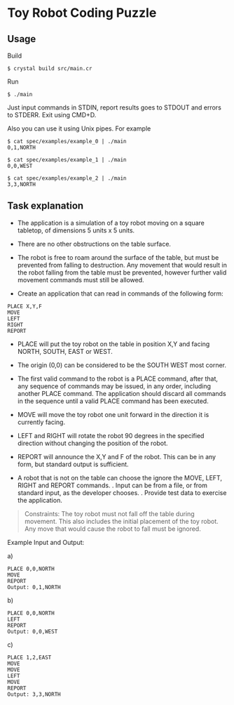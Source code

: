 # Toy Robot Coding Puzzle

## Usage

Build

```
$ crystal build src/main.cr
```

Run

```
$ ./main
```

Just input commands in STDIN, report results goes to STDOUT and errors to STDERR.
Exit using CMD+D.

Also you can use it using Unix pipes. For example

```
$ cat spec/examples/example_0 | ./main
0,1,NORTH

$ cat spec/examples/example_1 | ./main
0,0,WEST

$ cat spec/examples/example_2 | ./main
3,3,NORTH
```

## Task explanation

- The application is a simulation of a toy robot moving on a square tabletop, of dimensions 5 units x 5 units.
- There are no other obstructions on the table surface.
- The robot is free to roam around the surface of the table, but must be prevented from falling to destruction. Any movement
that would result in the robot falling from the table must be prevented, however further valid movement commands must still
be allowed.

- Create an application that can read in commands of the following form:

```
PLACE X,Y,F
MOVE
LEFT
RIGHT
REPORT
```

- PLACE will put the toy robot on the table in position X,Y and facing NORTH, SOUTH, EAST or WEST.
- The origin (0,0) can be considered to be the SOUTH WEST most corner.
- The first valid command to the robot is a PLACE command, after that, any sequence of commands may be issued, in any order, including another PLACE command. The application should discard all commands in the sequence until a valid PLACE command has been executed.
- MOVE will move the toy robot one unit forward in the direction it is currently facing.
- LEFT and RIGHT will rotate the robot 90 degrees in the specified direction without changing the position of the robot.
- REPORT will announce the X,Y and F of the robot. This can be in any form, but standard output is sufficient.

- A robot that is not on the table can choose the ignore the MOVE, LEFT, RIGHT and REPORT commands.
. Input can be from a file, or from standard input, as the developer chooses.
. Provide test data to exercise the application.

> Constraints:
> The toy robot must not fall off the table during movement. This also includes the initial placement of the toy robot.
> Any move that would cause the robot to fall must be ignored.

Example Input and Output:

a)

```
PLACE 0,0,NORTH
MOVE
REPORT
Output: 0,1,NORTH
```

b)

```
PLACE 0,0,NORTH
LEFT
REPORT
Output: 0,0,WEST
```

c)

```
PLACE 1,2,EAST
MOVE
MOVE
LEFT
MOVE
REPORT
Output: 3,3,NORTH
```
